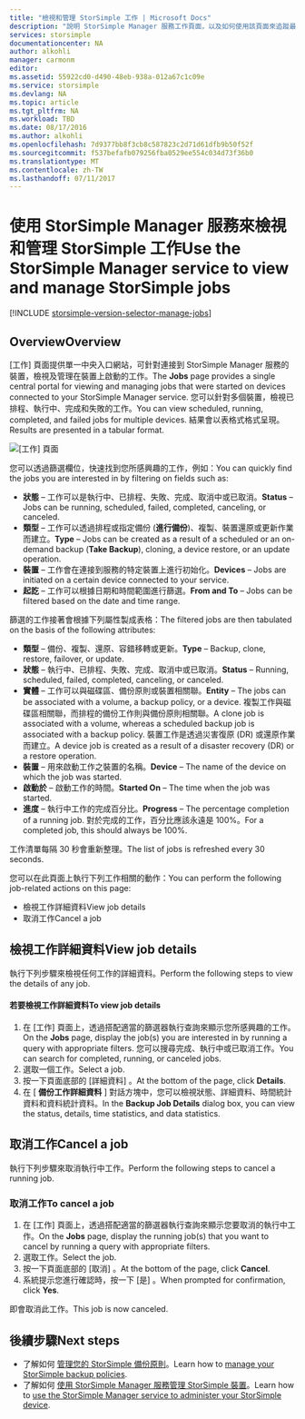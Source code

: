 ```yaml
---
title: "檢視和管理 StorSimple 工作 | Microsoft Docs"
description: "說明 StorSimple Manager 服務工作頁面，以及如何使用該頁面來追蹤最近、當前和排程的備份工作。"
services: storsimple
documentationcenter: NA
author: alkohli
manager: carmonm
editor: 
ms.assetid: 55922cd0-d490-48eb-938a-012a67c1c09e
ms.service: storsimple
ms.devlang: NA
ms.topic: article
ms.tgt_pltfrm: NA
ms.workload: TBD
ms.date: 08/17/2016
ms.author: alkohli
ms.openlocfilehash: 7d9377bb8f3cb8c587823c2d71d61dfb9b50f52f
ms.sourcegitcommit: f537befafb079256fba0529ee554c034d73f36b0
ms.translationtype: MT
ms.contentlocale: zh-TW
ms.lasthandoff: 07/11/2017
---
```

# <a name="use-the-storsimple-manager-service-to-view-and-manage-storsimple-jobs"></a><span data-ttu-id="8a21a-103">使用 StorSimple Manager 服務來檢視和管理 StorSimple 工作</span><span class="sxs-lookup"><span data-stu-id="8a21a-103">Use the StorSimple Manager service to view and manage StorSimple jobs</span></span>
[!INCLUDE [storsimple-version-selector-manage-jobs](../../includes/storsimple-version-selector-manage-jobs.md)]

## <a name="overview"></a><span data-ttu-id="8a21a-104">Overview</span><span class="sxs-lookup"><span data-stu-id="8a21a-104">Overview</span></span>
<span data-ttu-id="8a21a-105">[工作]  頁面提供單一中央入口網站，可針對連接到 StorSimple Manager 服務的裝置，檢視及管理在裝置上啟動的工作。</span><span class="sxs-lookup"><span data-stu-id="8a21a-105">The **Jobs** page provides a single central portal for viewing and managing jobs that were started on devices connected to your StorSimple Manager service.</span></span> <span data-ttu-id="8a21a-106">您可以針對多個裝置，檢視已排程、執行中、完成和失敗的工作。</span><span class="sxs-lookup"><span data-stu-id="8a21a-106">You can view scheduled, running, completed, and failed jobs for multiple devices.</span></span> <span data-ttu-id="8a21a-107">結果會以表格式格式呈現。</span><span class="sxs-lookup"><span data-stu-id="8a21a-107">Results are presented in a tabular format.</span></span> 

![[工作] 頁面](./media/storsimple-manage-jobs/HCS_JobsPage.png)

<span data-ttu-id="8a21a-109">您可以透過篩選欄位，快速找到您所感興趣的工作，例如：</span><span class="sxs-lookup"><span data-stu-id="8a21a-109">You can quickly find the jobs you are interested in by filtering on fields such as:</span></span>

* <span data-ttu-id="8a21a-110">**狀態** – 工作可以是執行中、已排程、失敗、完成、取消中或已取消。</span><span class="sxs-lookup"><span data-stu-id="8a21a-110">**Status** – Jobs can be running, scheduled, failed, completed, canceling, or canceled.</span></span>
* <span data-ttu-id="8a21a-111">**類型** – 工作可以透過排程或指定備份 (**進行備份**)、複製、裝置還原或更新作業而建立。</span><span class="sxs-lookup"><span data-stu-id="8a21a-111">**Type** – Jobs can be created as a result of a scheduled or an on-demand backup (**Take Backup**), cloning, a device restore, or an update operation.</span></span>
* <span data-ttu-id="8a21a-112">**裝置** – 工作會在連接到服務的特定裝置上進行初始化。</span><span class="sxs-lookup"><span data-stu-id="8a21a-112">**Devices** – Jobs are initiated on a certain device connected to your service.</span></span>
* <span data-ttu-id="8a21a-113">**起訖** – 工作可以根據日期和時間範圍進行篩選。</span><span class="sxs-lookup"><span data-stu-id="8a21a-113">**From and To** – Jobs can be filtered based on the date and time range.</span></span>

<span data-ttu-id="8a21a-114">篩選的工作接著會根據下列屬性製成表格：</span><span class="sxs-lookup"><span data-stu-id="8a21a-114">The filtered jobs are then tabulated on the basis of the following attributes:</span></span>

* <span data-ttu-id="8a21a-115">**類型** – 備份、複製、還原、容錯移轉或更新。</span><span class="sxs-lookup"><span data-stu-id="8a21a-115">**Type** – Backup, clone, restore, failover, or update.</span></span>
* <span data-ttu-id="8a21a-116">**狀態** – 執行中、已排程、失敗、完成、取消中或已取消。</span><span class="sxs-lookup"><span data-stu-id="8a21a-116">**Status** – Running, scheduled, failed, completed, canceling, or canceled.</span></span>
* <span data-ttu-id="8a21a-117">**實體** – 工作可以與磁碟區、備份原則或裝置相關聯。</span><span class="sxs-lookup"><span data-stu-id="8a21a-117">**Entity** – The jobs can be associated with a volume, a backup policy, or a device.</span></span> <span data-ttu-id="8a21a-118">複製工作與磁碟區相關聯，而排程的備份工作則與備份原則相關聯。</span><span class="sxs-lookup"><span data-stu-id="8a21a-118">A clone job is associated with a volume, whereas a scheduled backup job is associated with a backup policy.</span></span> <span data-ttu-id="8a21a-119">裝置工作是透過災害復原 (DR) 或還原作業而建立。</span><span class="sxs-lookup"><span data-stu-id="8a21a-119">A device job is created as a result of a disaster recovery (DR) or a restore operation.</span></span>
* <span data-ttu-id="8a21a-120">**裝置** – 用來啟動工作之裝置的名稱。</span><span class="sxs-lookup"><span data-stu-id="8a21a-120">**Device** – The name of the device on which the job was started.</span></span>
* <span data-ttu-id="8a21a-121">**啟動於** – 啟動工作的時間。</span><span class="sxs-lookup"><span data-stu-id="8a21a-121">**Started On** – The time when the job was started.</span></span>
* <span data-ttu-id="8a21a-122">**進度** – 執行中工作的完成百分比。</span><span class="sxs-lookup"><span data-stu-id="8a21a-122">**Progress** – The percentage completion of a running job.</span></span> <span data-ttu-id="8a21a-123">對於完成的工作，百分比應該永遠是 100%。</span><span class="sxs-lookup"><span data-stu-id="8a21a-123">For a completed job, this should always be 100%.</span></span>

<span data-ttu-id="8a21a-124">工作清單每隔 30 秒會重新整理。</span><span class="sxs-lookup"><span data-stu-id="8a21a-124">The list of jobs is refreshed every 30 seconds.</span></span>

<span data-ttu-id="8a21a-125">您可以在此頁面上執行下列工作相關的動作：</span><span class="sxs-lookup"><span data-stu-id="8a21a-125">You can perform the following job-related actions on this page:</span></span>

* <span data-ttu-id="8a21a-126">檢視工作詳細資料</span><span class="sxs-lookup"><span data-stu-id="8a21a-126">View job details</span></span>
* <span data-ttu-id="8a21a-127">取消工作</span><span class="sxs-lookup"><span data-stu-id="8a21a-127">Cancel a job</span></span>

## <a name="view-job-details"></a><span data-ttu-id="8a21a-128">檢視工作詳細資料</span><span class="sxs-lookup"><span data-stu-id="8a21a-128">View job details</span></span>
<span data-ttu-id="8a21a-129">執行下列步驟來檢視任何工作的詳細資料。</span><span class="sxs-lookup"><span data-stu-id="8a21a-129">Perform the following steps to view the details of any job.</span></span>

#### <a name="to-view-job-details"></a><span data-ttu-id="8a21a-130">若要檢視工作詳細資料</span><span class="sxs-lookup"><span data-stu-id="8a21a-130">To view job details</span></span>
1. <span data-ttu-id="8a21a-131">在 [工作]  頁面上，透過搭配適當的篩選器執行查詢來顯示您所感興趣的工作。</span><span class="sxs-lookup"><span data-stu-id="8a21a-131">On the **Jobs** page, display the job(s) you are interested in by running a query with appropriate filters.</span></span> <span data-ttu-id="8a21a-132">您可以搜尋完成、執行中或已取消工作。</span><span class="sxs-lookup"><span data-stu-id="8a21a-132">You can search for completed, running, or canceled jobs.</span></span>
2. <span data-ttu-id="8a21a-133">選取一個工作。</span><span class="sxs-lookup"><span data-stu-id="8a21a-133">Select a job.</span></span>
3. <span data-ttu-id="8a21a-134">按一下頁面底部的 [詳細資料] 。</span><span class="sxs-lookup"><span data-stu-id="8a21a-134">At the bottom of the page, click **Details**.</span></span>
4. <span data-ttu-id="8a21a-135">在 [ **備份工作詳細資料** ] 對話方塊中，您可以檢視狀態、詳細資料、時間統計資料和資料統計資料。</span><span class="sxs-lookup"><span data-stu-id="8a21a-135">In the **Backup Job Details** dialog box, you can view the status, details, time statistics, and data statistics.</span></span>

## <a name="cancel-a-job"></a><span data-ttu-id="8a21a-136">取消工作</span><span class="sxs-lookup"><span data-stu-id="8a21a-136">Cancel a job</span></span>
<span data-ttu-id="8a21a-137">執行下列步驟來取消執行中工作。</span><span class="sxs-lookup"><span data-stu-id="8a21a-137">Perform the following steps to cancel a running job.</span></span>

### <a name="to-cancel-a-job"></a><span data-ttu-id="8a21a-138">取消工作</span><span class="sxs-lookup"><span data-stu-id="8a21a-138">To cancel a job</span></span>
1. <span data-ttu-id="8a21a-139">在 [工作]  頁面上，透過搭配適當的篩選器執行查詢來顯示您要取消的執行中工作。</span><span class="sxs-lookup"><span data-stu-id="8a21a-139">On the **Jobs** page, display the running job(s) that you want to cancel by running a query with appropriate filters.</span></span>
2. <span data-ttu-id="8a21a-140">選取工作。</span><span class="sxs-lookup"><span data-stu-id="8a21a-140">Select the job.</span></span>
3. <span data-ttu-id="8a21a-141">按一下頁面底部的 [取消] 。</span><span class="sxs-lookup"><span data-stu-id="8a21a-141">At the bottom of the page, click **Cancel**.</span></span>
4. <span data-ttu-id="8a21a-142">系統提示您進行確認時，按一下 [是] 。</span><span class="sxs-lookup"><span data-stu-id="8a21a-142">When prompted for confirmation, click **Yes**.</span></span>

<span data-ttu-id="8a21a-143">即會取消此工作。</span><span class="sxs-lookup"><span data-stu-id="8a21a-143">This job is now canceled.</span></span>

## <a name="next-steps"></a><span data-ttu-id="8a21a-144">後續步驟</span><span class="sxs-lookup"><span data-stu-id="8a21a-144">Next steps</span></span>
* <span data-ttu-id="8a21a-145">了解如何 [管理您的 StorSimple 備份原則](storsimple-manage-backup-policies.md)。</span><span class="sxs-lookup"><span data-stu-id="8a21a-145">Learn how to [manage your StorSimple backup policies](storsimple-manage-backup-policies.md).</span></span>
* <span data-ttu-id="8a21a-146">了解如何 [使用 StorSimple Manager 服務管理 StorSimple 裝置](storsimple-manager-service-administration.md)。</span><span class="sxs-lookup"><span data-stu-id="8a21a-146">Learn how to [use the StorSimple Manager service to administer your StorSimple device](storsimple-manager-service-administration.md).</span></span>

